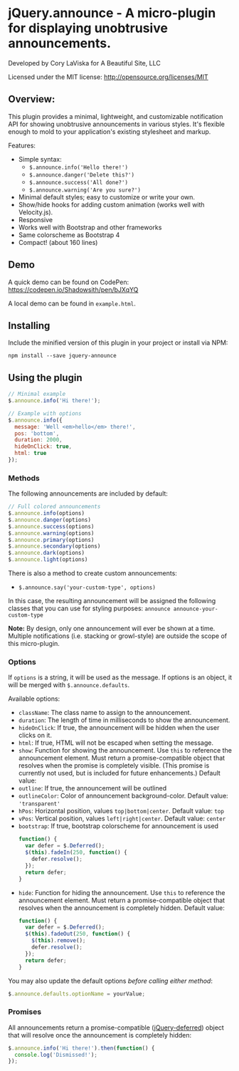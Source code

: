 # jQuery.announce - A micro-plugin for displaying unobtrusive announcements.

Developed by Cory LaViska for A Beautiful Site, LLC

Licensed under the MIT license: http://opensource.org/licenses/MIT

## Overview:

This plugin provides a minimal, lightweight, and customizable notification API for showing unobtrusive announcements in various styles. It's flexible enough to mold to your application's existing stylesheet and markup.

Features:

- Simple syntax:
  - `$.announce.info('Hello there!')`
  - `$.announce.danger('Delete this?')`
  - `$.announce.success('All done?')`
  - `$.announce.warning('Are you sure?')`
- Minimal default styles; easy to customize or write your own.
- Show/hide hooks for adding custom animation (works well with Velocity.js).
- Responsive
- Works well with Bootstrap and other frameworks
- Same colorscheme as Bootstrap 4
- Compact! (about 160 lines)

## Demo

A quick demo can be found on CodePen: https://codepen.io/Shadowsith/pen/bJXqYQ

A local demo can be found in `example.html`.

## Installing

Include the minified version of this plugin in your project or install via NPM:

```
npm install --save jquery-announce
```

## Using the plugin

```javascript
// Minimal example
$.announce.info('Hi there!');

// Example with options
$.announce.info({
  message: 'Well <em>hello</em> there!',
  pos: 'bottom',
  duration: 2000,
  hideOnClick: true,
  html: true
});
```

### Methods

The following announcements are included by default:

```javascript
// Full colored announcements
$.announce.info(options)
$.announce.danger(options)
$.announce.success(options)
$.announce.warning(options)
$.announce.primary(options)
$.announce.secondary(options)
$.announce.dark(options)
$.announce.light(options)
```

There is also a method to create custom announcements:

- `$.announce.say('your-custom-type', options)`

In this case, the resulting announcement will be assigned the following classes that you can use for styling purposes: `announce announce-your-custom-type`

**Note:** By design, only one announcement will ever be shown at a time. Multiple notifications (i.e. stacking or growl-style) are outside the scope of this micro-plugin.

### Options

If `options` is a string, it will be used as the message. If options is an object, it will be merged with `$.announce.defaults`.

Available options:

- `className`: The class name to assign to the announcement.
- `duration`: The length of time in milliseconds to show the announcement.
- `hideOnClick`: If true, the announcement will be hidden when the user clicks on it.
- `html`: If true, HTML will not be escaped when setting the message.
- `show`: Function for showing the announcement. Use `this` to reference the announcement element. Must return a promise-compatible object that resolves when the promise is completely visible. (This promise is currently not used, but is included for future enhancements.) Default value:
- `outline`: If true, the announcement will be outlined
- `outlineColor`: Color of announcement background-color. Default value: `'transparent'`
- `hPos`: Horizontal position, values `top|bottom|center`. Default value: `top`
- `vPos`: Vertical position, values `left|right|center`. Default value: `center`
- `bootstrap`: If true, bootstrap colorscheme for announcement is used
  ```javascript
  function() {
    var defer = $.Deferred();
    $(this).fadeIn(250, function() {
      defer.resolve();
    });
    return defer;
  }
  ```
- `hide`: Function for hiding the announcement. Use `this` to reference the announcement element. Must return a promise-compatible object that resolves when the announcement is completely hidden. Default value:
  ```javascript
  function() {
    var defer = $.Deferred();
    $(this).fadeOut(250, function() {
      $(this).remove();
      defer.resolve();
    });
    return defer;
  }
  ```

You may also update the default options *before calling either method*:

```javascript
$.announce.defaults.optionName = yourValue;
```

### Promises

All announcements return a promise-compatible ([jQuery-deferred](https://api.jquery.com/jquery.deferred/)) object that will resolve once the announcement is completely hidden:

```javascript
$.announce.info('Hi there!').then(function() {
  console.log('Dismissed!');
});
```
